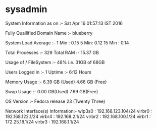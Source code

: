 # sysadmin

System Information as on :- Sat Apr 16 01:57:13 IST 2016 

Fully Quailified Domain Name :- blueberry

System Load Average :- 1 Min : 0.15	5 Min: 0.12	15 Min : 0.14

Total Processes :- 329 	Total RAM :- 15.37 GB

Usage of / FileSystem :- 48% i.e. 31GB of 68GB

Users Logged in :- 1  Uptime :- 6:12 Hours

Memory Usage :- 6.39 GB (Used) 4.66 GB (Free)

Swap Usage :- 0.00 GB(Used) 7.69 GB(Free)

OS Version :- Fedora release 23 (Twenty Three)

Network Interface(s) Information:- 
wlp3s0 : 192.168.123.104/24
virbr0 : 192.168.122.1/24
virbr4 : 192.168.2.1/24
virbr2 : 192.168.100.1/24
virbr1 : 172.25.18.1/24
virbr3 : 192.168.1.1/24

